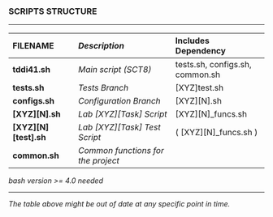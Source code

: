 ### SCRIPTS STRUCTURE
***

| **FILENAME** | _Description_ | Includes Dependency |
|:---|:---|:---|
| **tddi41.sh** | _Main script (SCT8)_ | tests.sh, configs.sh, common.sh |
| **tests.sh** | _Tests Branch_ | [XYZ]test.sh |
| **configs.sh** | _Configuration Branch_ | [XYZ][N].sh |
| **[XYZ][N].sh** | _Lab [XYZ][Task] Script_ | [XYZ][N]_funcs.sh |
| **[XYZ][N][test].sh** | _Lab [XYZ][Task] Test Script_ | ( [XYZ][N]_funcs.sh ) |
| **common.sh** | _Common functions for the project_ | |

*bash version >= 4.0 needed*
***
*The table above might be out of date at any specific point in time.*
